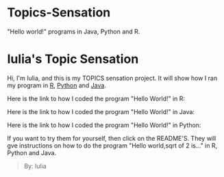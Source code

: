 # Topics-Sensation 
"Hello world!" programs in Java, Python and R.



# Iulia's Topic Sensation
Hi, I'm Iulia, and this is my TOPICS sensation project. It will show how I ran my program in [R](https://www.r-project.org/), [Python](https://www.python.org/) and [Java](https://en.wikipedia.org/wiki/Java_(programming_language)).    


Here is the link to how I coded the program "Hello World!" in R:    





Here is the link to how I coded the program "Hello World!" in Java:    
 
 
 
 
 
 Here is the link to how I coded the program "Hello World!" in Python:   
 
 
 If you want to try them for yourself, then click on the README'S. They will gve instructions on how to do the program "Hello world,sqrt of 2 is..." in R, Python and Java.
 
 
 
 
 
 
 
 
 
 >By: Iulia








